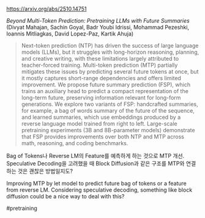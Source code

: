 https://arxiv.org/abs/2510.14751

*Beyond Multi-Token Prediction: Pretraining LLMs with Future Summaries* (Divyat Mahajan, Sachin Goyal, Badr Youbi Idrissi, Mohammad Pezeshki, Ioannis Mitliagkas, David Lopez-Paz, Kartik Ahuja)

> Next-token prediction (NTP) has driven the success of large language models (LLMs), but it struggles with long-horizon reasoning, planning, and creative writing, with these limitations largely attributed to teacher-forced training. Multi-token prediction (MTP) partially mitigates these issues by predicting several future tokens at once, but it mostly captures short-range dependencies and offers limited improvement. We propose future summary prediction (FSP), which trains an auxiliary head to predict a compact representation of the long-term future, preserving information relevant for long-form generations. We explore two variants of FSP: handcrafted summaries, for example, a bag of words summary of the future of the sequence, and learned summaries, which use embeddings produced by a reverse language model trained from right to left. Large-scale pretraining experiments (3B and 8B-parameter models) demonstrate that FSP provides improvements over both NTP and MTP across math, reasoning, and coding benchmarks.

Bag of Tokens나 Reverse LM의 Feature를 예측하게 하는 것으로 MTP 개선. Speculative Decoding을 고려했을 때 Block Diffusion과 같은 구조를 MTP와 연결하는 것은 괜찮은 방법일지도?

<english>
Improving MTP by let model to predict future bag of tokens or a feature from reverse LM. Considering speculative decoding, something like block diffusion could be a nice way to deal with this?
</english>

#pretraining 